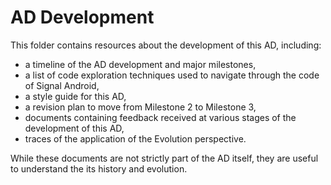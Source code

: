 # AD Development

This folder contains resources about the development of this AD, including:

- a timeline of the AD development and major milestones,
- a list of code exploration techniques used to navigate through the code of Signal Android,
- a style guide for this AD,
- a revision plan to move from Milestone 2 to Milestone 3,
- documents containing feedback received at various stages of the development of this AD,
- traces of the application of the Evolution perspective.

While these documents are not strictly part of the AD itself, they are useful to understand the its history and evolution.
